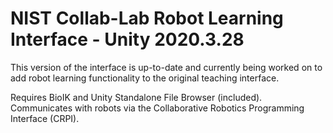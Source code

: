 # NIST Collab-Lab Robot Learning Interface - Unity 2020.3.28
This version of the interface is up-to-date and currently being worked on to add robot learning functionality to the original teaching interface.

Requires BioIK and Unity Standalone File Browser (included).
Communicates with robots via the Collaborative Robotics Programming Interface (CRPI).
